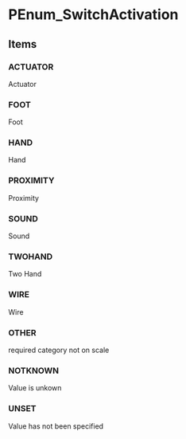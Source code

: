 # PEnum_SwitchActivation

## Items

### ACTUATOR
Actuator

### FOOT
Foot

### HAND
Hand

### PROXIMITY
Proximity

### SOUND
Sound

### TWOHAND
Two Hand

### WIRE
Wire

### OTHER
required category not on scale

### NOTKNOWN
Value is unkown

### UNSET
Value has not been specified
